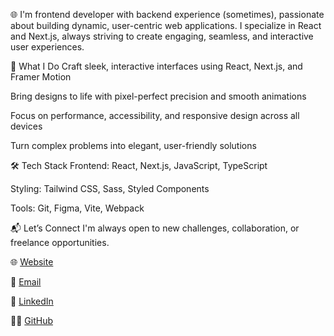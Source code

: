 🌐 I'm frontend developer with backend experience (sometimes), passionate about building dynamic, user-centric web applications. I specialize in React and Next.js, always striving to create engaging, seamless, and interactive user experiences.



🚀 What I Do
Craft sleek, interactive interfaces using React, Next.js, and Framer Motion

Bring designs to life with pixel-perfect precision and smooth animations

Focus on performance, accessibility, and responsive design across all devices

Turn complex problems into elegant, user-friendly solutions

🛠️ Tech Stack
Frontend: React, Next.js, JavaScript, TypeScript

Styling: Tailwind CSS, Sass, Styled Components

Tools: Git, Figma, Vite, Webpack

📬 Let’s Connect
I'm always open to new challenges, collaboration, or freelance opportunities.

🌐 [Website](https://maximhordiienko.vercel.app)

📧 [Email](mailto:maxim.gordiyenko@gmail.com)

💼 [LinkedIn](https://www.linkedin.com/in/maxim-gordiyenko)

🧑‍💻 [GitHub](https://github.com/MaximGordiyenko)

